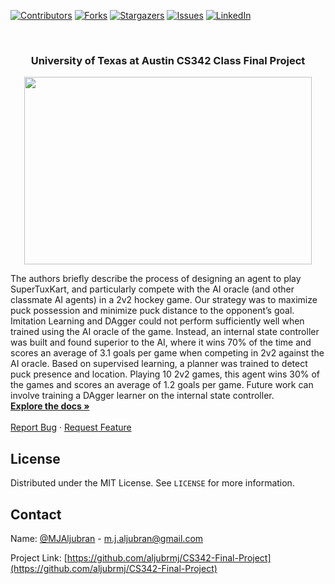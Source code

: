 <!-- PROJECT SHIELDS -->
<!--
*** I'm using markdown "reference style" links for readability.
*** Reference links are enclosed in brackets [ ] instead of parentheses ( ).
*** See the bottom of this document for the declaration of the reference variables
*** for contributors-url, forks-url, etc. This is an optional, concise syntax you may use.
*** https://www.markdownguide.org/basic-syntax/#reference-style-links
-->
[![Contributors][contributors-shield]][contributors-url]
[![Forks][forks-shield]][forks-url]
[![Stargazers][stars-shield]][stars-url]
[![Issues][issues-shield]][issues-url]
[![LinkedIn][linkedin-shield]][linkedin-url]



<!-- PROJECT LOGO -->
<br />
<p align="center">

  <h3 align="center">University of Texas at Austin CS342 Class Final Project</h3>
  
  <p align="center">
  <img width="460" height="300" src="https://user-images.githubusercontent.com/44715677/133855138-95e2cc42-c06b-4d4f-be47-e6daa0a9d0b8.mp4">
</p>
    
  <p align="center">
  
The authors briefly describe the process of designing an agent to play SuperTuxKart, and particularly compete with the AI oracle (and other classmate AI agents) in a 2v2 hockey game. Our strategy was to maximize puck possession and minimize puck distance to the opponent’s goal. Imitation Learning and DAgger could not perform sufficiently well when trained using the AI oracle of the game. Instead, an internal state controller was built and found superior to the AI, where it wins 70% of the time and scores an average of 3.1 goals per game when competing in 2v2 against the AI oracle. Based on supervised learning, a planner was trained to detect puck presence and location. Playing 10 2v2 games, this agent wins 30% of the games and scores an average of 1.2 goals per game. Future work can involve training a DAgger learner on the internal state controller.
    <br />
    <a href="https://github.com/aljubrmj/CS342-Final-Project"><strong>Explore the docs »</strong></a>
    <br />
    <br />
    <a href="https://github.com/aljubrmj/CS342-Final-Project/issues">Report Bug</a>
    ·
    <a href="https://github.com/aljubrmj/CS342-Final-Project/issues">Request Feature</a>
  </p>
</p>


<!-- LICENSE -->
## License

Distributed under the MIT License. See `LICENSE` for more information.



<!-- CONTACT -->
## Contact

Name: [@MJAljubran](https://twitter.com/twitter_handle) - m.j.aljubran@gmail.com

Project Link: [https://github.com/aljubrmj/CS342-Final-Project](https://github.com/aljubrmj/CS342-Final-Project)






<!-- MARKDOWN LINKS & IMAGES -->
<!-- https://www.markdownguide.org/basic-syntax/#reference-style-links -->
[contributors-shield]: https://img.shields.io/github/contributors/aljubrmj/CS342-Final-Project.svg?style=for-the-badge
[contributors-url]: https://github.com/aljubrmj/CS342-Final-Project/graphs/contributors
[forks-shield]: https://img.shields.io/github/forks/aljubrmj/CS342-Final-Project.svg?style=for-the-badge
[forks-url]: https://github.com/aljubrmj/CS342-Final-Project/network/members
[stars-shield]: https://img.shields.io/github/stars/aljubrmj/CS342-Final-Project.svg?style=for-the-badge
[stars-url]: https://github.com/aljubrmj/CS342-Final-Project/stargazers
[issues-shield]: https://img.shields.io/github/issues/aljubrmj/CS342-Final-Project.svg?style=for-the-badge
[issues-url]: https://github.com/aljubrmj/CS342-Final-Project/issues
[license-shield]: https://img.shields.io/github/license/aljubrmj/CS342-Final-Project.svg?style=for-the-badge
[license-url]: https://github.com/aljubrmj/CS342-Final-Project/blob/master/LICENSE.txt
[linkedin-shield]: https://img.shields.io/badge/-LinkedIn-black.svg?style=for-the-badge&logo=linkedin&colorB=555
[linkedin-url]: https://www.linkedin.com/in/mohammad-jabs/
[product-screenshot]: images/screenshot.png

